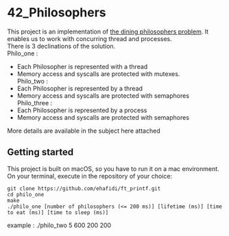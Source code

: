 # 42_Philosophers
This project is an implementation of [the dining philosophers problem](https://en.wikipedia.org/wiki/Dining_philosophers_problem).
It enables us to work with concurring thread and processes.<br/>
There is 3 declinations of the solution.  
Philo_one : 
* Each Philosopher is represented with a thread
* Memory access and syscalls are protected with mutexes.   
Philo_two : 
* Each Philosopher is represented by a thread
* Memory access and syscalls are protected with semaphores<br/>
Philo_three : 
* Each Philosopher is represented by a process
* Memory access and syscalls are protected with semaphores<br/>

More details are available in the subject here attached

## Getting started
This project is built on macOS, so you have to run it on a mac environment.
On your terminal, execute in the repository of your choice:
```
git clone https://github.com/ehafidi/ft_printf.git
cd philo_one
make 
./philo_one [number of philosophers (<= 200 ms)] [lifetime (ms)] [time to eat (ms)] [time to sleep (ms)]
```
example : ./philo_two 5 600 200 200
